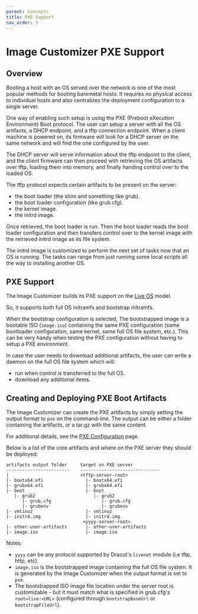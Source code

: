 ```yaml
---
parent: Concepts
title: PXE Support
nav_order: 3
---
```


# Image Customizer PXE Support

## Overview

Booting a host with an OS served over the network is one of the most popular
methods for booting baremetal hosts. It requires no physical access to individual
hosts and also centralizes the deployment configuration to a single server.

One way of enabling such setup is using the PXE (Preboot eXecution Environment)
Boot protocol. The user can setup a server with all the OS artifacts, a DHCP
endpoint, and a tftp connection endpoint. When a client machine is powered on,
its firmware will look for a DHCP server on the same network and will find the
one configured by the user.

The DHCP server will serve information about the tftp endpoint to the client,
and the client firmware can then proceed with retrieving the OS artifacts over
tftp, loading them into memory, and finally handing control over to the
loaded OS.

The tftp protocol expects certain artifacts to be present on the server:

- the boot loader (the shim and something like grub).
- the boot loader configuration (like grub.cfg).
- the kernel image.
- the initrd image.

Once retrieved, the boot loader is run. Then the boot loader reads the
boot loader configuration and then transfers control over to the kernel image
with the retrieved initrd image as its file system.

The initrd image is customized to perform the next set of tasks now that an
OS is running. The tasks can range from just running some local scripts all
the way to installing another OS.

## PXE Support

The  Image Customizer builds its PXE support on the [Live OS](./liveos.md) model.

So, it supports both full OS initramfs and bootstrap initramfs.

When the bootstrap configuration is selected, The bootstrapped image is a 
bootable ISO (`image.iso`) containing the same PXE configuration (same bootloader
configuration, same kernel, same full OS file system, etc.). This can be very
handy when testing the PXE configuration without having to setup a PXE
environment.

In case the user needs to download additional artifacts, the user can write
a daemon on the full OS file system which will:
- run when control is transferred to the full OS.
- download any additional items.

## Creating and Deploying PXE Boot Artifacts

The Image Customizer can create the PXE artifacts by simply setting the output
format to `pxe` on the command-line. The output can be either a folder containing
the artifacts, or a tar.gz with the same content.

For additional details, see the [PXE Configuration](./configuration/pxe.md) page.

Below is a list of the core artifacts and where on the PXE server they should
be deployed:

```
artifacts output folder     target on PXE server
------------------------    ------------------------------
|                           <tftp-server-root>
|- bootx64.efi                |- bootx64.efi
|- grubx64.efi                |- grubx64.efi
|- boot                       |- boot
   |- grub2                      |- grub2
      |- grub.cfg                   |- grub.cfg
      |- grubenv                    |- grubenv
|- vmlinuz                    |- vmlinuz
|- initrd.img                 |- initrd.img
                             <yyyy-server-root>
|- other-user-artifacts       |- other-user-artifacts
|- image.iso                  |- image.iso
```

Notes:

- `yyyy` can be any protocol supported by Dracut's `livenet` module (i.e
  tftp, http, etc).
- `image.iso` is the bootstrapped image containing the full OS file system. It
  is generated by the Image Customizer when the output format is set to `pxe`.
- The bootstrapped ISO image file location under the server root is customizable -
  but it must match what is specified in grub.cfg's `root=live:<URL>` (configured
  through `bootstrapBaseUrl` or `bootstrapFileUrl`).
